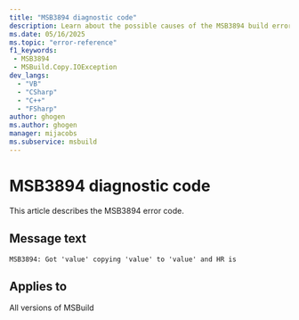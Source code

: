 ```yaml
---
title: "MSB3894 diagnostic code"
description: Learn about the possible causes of the MSB3894 build error, and get troubleshooting tips.
ms.date: 05/16/2025
ms.topic: "error-reference"
f1_keywords:
 - MSB3894
 - MSBuild.Copy.IOException
dev_langs:
  - "VB"
  - "CSharp"
  - "C++"
  - "FSharp"
author: ghogen
ms.author: ghogen
manager: mijacobs
ms.subservice: msbuild
---
```


# MSB3894 diagnostic code

<!-- :::ErrorDefinitionDescription::: -->
<!-- :::editable-content name="introDescription"::: -->
This article describes the MSB3894 error code.
<!-- :::editable-content-end::: -->

## Message text

<!-- :::editable-content name="messageText"::: -->
`MSB3894: Got 'value' copying 'value' to 'value' and HR is`
<!-- :::editable-content-end::: -->
<!-- MSB3894: Got {0} copying "{1}" to "{2}" and HR is {3} -->

<!-- :::editable-content name="postOutputDescription"::: -->
<!--
{StrBegin="MSB3894: "} LOCALIZATION: {0} is exception.ToString(), {1} and {2} are paths, {3} is a number")
-->
<!-- :::editable-content-end::: -->
<!-- :::ErrorDefinitionDescription-end::: -->

## Applies to

All versions of MSBuild
